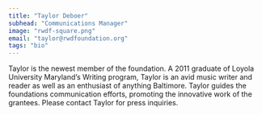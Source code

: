 ```yaml
---
title: "Taylor Deboer"
subhead: "Communications Manager"
image: "rwdf-square.png"
email: "taylor@rwdfoundation.org"
tags: "bio"
---
```


Taylor is the newest member of the foundation. A 2011 graduate of Loyola University Maryland’s Writing program, Taylor is an avid music writer and reader as well as an enthusiast of anything Baltimore. Taylor guides the foundations communication efforts, promoting the innovative work of the grantees. Please contact Taylor for press inquiries.

